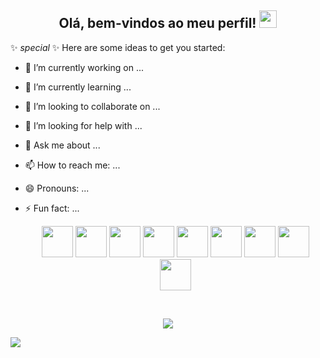 <h2 align="center">
  Olá, bem-vindos ao meu perfil!
  <img src="https://media.giphy.com/media/hvRJCLFzcasrR4ia7z/giphy.gif" width="28">
</h2>


✨ _special_ ✨
Here are some ideas to get you started:

- 🔭 I’m currently working on ...
- 🌱 I’m currently learning ...
- 👯 I’m looking to collaborate on ...
- 🤔 I’m looking for help with ...
- 💬 Ask me about ...
- 📫 How to reach me: ...
- 😄 Pronouns: ...
- ⚡ Fun fact: ...

  <p align="center">
    <img width="50px" src="https://cdn.jsdelivr.net/gh/devicons/devicon@latest/icons/react/react-original.svg" />
    <img width="50px" src="https://cdn.jsdelivr.net/gh/devicons/devicon@latest/icons/bootstrap/bootstrap-original.svg" />
    <img width="50px" src="https://cdn.jsdelivr.net/gh/devicons/devicon@latest/icons/javascript/javascript-original.svg" />
    <img width="50px" src="https://cdn.jsdelivr.net/gh/devicons/devicon@latest/icons/html5/html5-original.svg" />  
    <img width="50px" src="https://cdn.jsdelivr.net/gh/devicons/devicon@latest/icons/css3/css3-original.svg" />
    <img width="50px" src="https://cdn.jsdelivr.net/gh/devicons/devicon@latest/icons/c/c-original.svg" />
    <img width="50px" src="https://cdn.jsdelivr.net/gh/devicons/devicon@latest/icons/github/github-original.svg" />    
    <img width="50px" src="https://cdn.jsdelivr.net/gh/devicons/devicon@latest/icons/tailwindcss/tailwindcss-original.svg" />
    <img width="50px" src="https://cdn.jsdelivr.net/gh/devicons/devicon@latest/icons/vscode/vscode-original.svg" />   
  </p>      
          
  <br/>
  
 <p align="center">    
  <!-- <p align="center"> -->
  <a href="https://github.com/anuraghazra/github-readme-stats"><img align="center" src="https://github-readme-stats.zohan.tech/api/top-langs/?username=GiovanaJoice&layout=compact&hide_border=true&theme=omni" /></a>

  <img align="center" src="https://github-readme-stats.zohan.tech/api/top-langs/?username=GiovanaJoice&layout=compact&hide_border=true&theme=omni" /></a>
            
</p>

